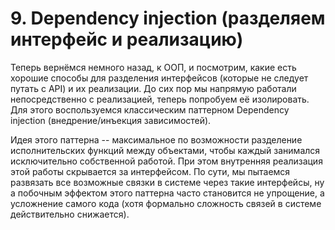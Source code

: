 # 9. Dependency injection (разделяем интерфейс и реализацию)

Теперь вернёмся немного назад, к ООП, и посмотрим, какие есть хорошие способы для разделения интерфейсов (которые не следует путать с API) и их реализации. До сих пор мы напрямую работали непосредственно с реализацией, теперь попробуем её изолировать. Для этого воспользуемся классическим паттерном Dependency injection (внедрение/инъекция зависимостей).

Идея этого паттерна -- максимальное по возможности разделение исполнительских функций между объектами, чтобы каждый занимался исключительно собственной работой. При этом внутренняя реализация этой работы скрывается за интерфейсом. По сути, мы пытаемся развязать все возможные связки в системе через такие интерфейсы, ну а побочным эффектом этого паттерна часто становится не упрощение, а усложнение самого кода (хотя формально сложность связей в системе действительно снижается).

